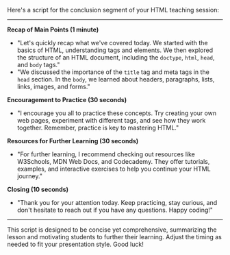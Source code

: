 Here's a script for the conclusion segment of your HTML teaching session:

---

**Recap of Main Points (1 minute)**
- "Let's quickly recap what we've covered today. We started with the basics of HTML, understanding tags and elements. We then explored the structure of an HTML document, including the `doctype`, `html`, `head`, and `body` tags."
- "We discussed the importance of the `title` tag and meta tags in the `head` section. In the `body`, we learned about headers, paragraphs, lists, links, images, and forms."

**Encouragement to Practice (30 seconds)**
- "I encourage you all to practice these concepts. Try creating your own web pages, experiment with different tags, and see how they work together. Remember, practice is key to mastering HTML."

**Resources for Further Learning (30 seconds)**
- "For further learning, I recommend checking out resources like W3Schools, MDN Web Docs, and Codecademy. They offer tutorials, examples, and interactive exercises to help you continue your HTML journey."

**Closing (10 seconds)**
- "Thank you for your attention today. Keep practicing, stay curious, and don't hesitate to reach out if you have any questions. Happy coding!"

---

This script is designed to be concise yet comprehensive, summarizing the lesson and motivating students to further their learning. Adjust the timing as needed to fit your presentation style. Good luck!